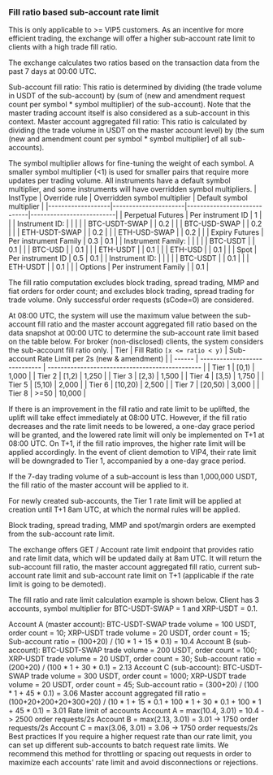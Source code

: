 ### Fill ratio based sub-account rate limit
This is only applicable to >= VIP5 customers.
As an incentive for more efficient trading, the exchange will offer a higher sub-account rate limit to clients with a high trade fill ratio.

The exchange calculates two ratios based on the transaction data from the past 7 days at 00:00 UTC.

Sub-account fill ratio: This ratio is determined by dividing (the trade volume in USDT of the sub-account) by (sum of (new and amendment request count per symbol * symbol multiplier) of the sub-account). Note that the master trading account itself is also considered as a sub-account in this context.
Master account aggregated fill ratio: This ratio is calculated by dividing (the trade volume in USDT on the master account level) by (the sum (new and amendment count per symbol * symbol multiplier] of all sub-accounts).


The symbol multiplier allows for fine-tuning the weight of each symbol. A smaller symbol multiplier (<1) is used for smaller pairs that require more updates per trading volume. All instruments have a default symbol multiplier, and some instruments will have overridden symbol multipliers.
| InstType           | Override rule          | Overridden symbol multiplier | Default symbol multiplier |
|-------------------|----------------------|-----------------------------|--------------------------|
| Perpetual Futures  | Per instrument ID     | 1                           |                           |
| Instrument ID:     |                      |                             |                          |
| BTC-USDT-SWAP      |                      | 0.2                         |                          |
| BTC-USD-SWAP       |                      | 0.2                         |                          |
| ETH-USDT-SWAP      |                      | 0.2                         |                          |
| ETH-USD-SWAP       |                      | 0.2                         |                          |
| Expiry Futures     | Per instrument Family | 0.3                         | 0.1                      |
| Instrument Family: |                      |                             |                          |
| BTC-USDT           |                      | 0.1                         |                          |
| BTC-USD            |                      | 0.1                         |                          |
| ETH-USDT           |                      | 0.1                         |                          |
| ETH-USD            |                      | 0.1                         |                          |
| Spot               | Per instrument ID     | 0.5                         | 0.1                      |
| Instrument ID:     |                      |                             |                          |
| BTC-USDT           |                      | 0.1                         |                          |
| ETH-USDT           |                      | 0.1                         |                          |
| Options            | Per instrument Family |                             | 0.1                      |

The fill ratio computation excludes block trading, spread trading, MMP and fiat orders for order count; and excludes block trading, spread trading for trade volume. Only successful order requests (sCode=0) are considered.




At 08:00 UTC, the system will use the maximum value between the sub-account fill ratio and the master account aggregated fill ratio based on the data snapshot at 00:00 UTC to determine the sub-account rate limit based on the table below. For broker (non-disclosed) clients, the system considers the sub-account fill ratio only.
| Tier   | Fill Ratio `[x <= ratio < y)` | Sub-account Rate Limit per 2s (new & amendment) |
| ------ | ----------------------------- | ----------------------------------------------- |
| Tier 1 | \[0,1)                        | 1,000                                           |
| Tier 2 | \[1,2)                        | 1,250                                           |
| Tier 3 | \[2,3)                        | 1,500                                           |
| Tier 4 | \[3,5)                        | 1,750                                           |
| Tier 5 | \[5,10)                       | 2,000                                           |
| Tier 6 | \[10,20)                      | 2,500                                           |
| Tier 7 | \[20,50)                      | 3,000                                           |
| Tier 8 | >=50                          | 10,000                                          |

If there is an improvement in the fill ratio and rate limit to be uplifted, the uplift will take effect immediately at 08:00 UTC. However, if the fill ratio decreases and the rate limit needs to be lowered, a one-day grace period will be granted, and the lowered rate limit will only be implemented on T+1 at 08:00 UTC. On T+1, if the fill ratio improves, the higher rate limit will be applied accordingly. In the event of client demotion to VIP4, their rate limit will be downgraded to Tier 1, accompanied by a one-day grace period.



If the 7-day trading volume of a sub-account is less than 1,000,000 USDT, the fill ratio of the master account will be applied to it.



For newly created sub-accounts, the Tier 1 rate limit will be applied at creation until T+1 8am UTC, at which the normal rules will be applied.



Block trading, spread trading, MMP and spot/margin orders are exempted from the sub-account rate limit.



The exchange offers GET / Account rate limit endpoint that provides ratio and rate limit data, which will be updated daily at 8am UTC. It will return the sub-account fill ratio, the master account aggregated fill ratio, current sub-account rate limit and sub-account rate limit on T+1 (applicable if the rate limit is going to be demoted).

The fill ratio and rate limit calculation example is shown below. Client has 3 accounts, symbol multiplier for BTC-USDT-SWAP = 1 and XRP-USDT = 0.1.

Account A (master account):
BTC-USDT-SWAP trade volume = 100 USDT, order count = 10;
XRP-USDT trade volume = 20 USDT, order count = 15;
Sub-account ratio = (100+20) / (10 * 1 + 15 * 0.1) = 10.4
Account B (sub-account):
BTC-USDT-SWAP trade volume = 200 USDT, order count = 100;
XRP-USDT trade volume = 20 USDT, order count = 30;
Sub-account ratio = (200+20) / (100 * 1 + 30 * 0.1) = 2.13
Account C (sub-account):
BTC-USDT-SWAP trade volume = 300 USDT, order count = 1000;
XRP-USDT trade volume = 20 USDT, order count = 45;
Sub-account ratio = (300+20) / (100 * 1 + 45 * 0.1) = 3.06
Master account aggregated fill ratio = (100+20+200+20+300+20) / (10 * 1 + 15 * 0.1 + 100 * 1 + 30 * 0.1 + 100 * 1 + 45 * 0.1) = 3.01
Rate limit of accounts
Account A = max(10.4, 3.01) = 10.4 -> 2500 order requests/2s
Account B = max(2.13, 3.01) = 3.01 -> 1750 order requests/2s
Account C = max(3.06, 3.01) = 3.06 -> 1750 order requests/2s
Best practices
If you require a higher request rate than our rate limit, you can set up different sub-accounts to batch request rate limits. We recommend this method for throttling or spacing out requests in order to maximize each accounts' rate limit and avoid disconnections or rejections.
